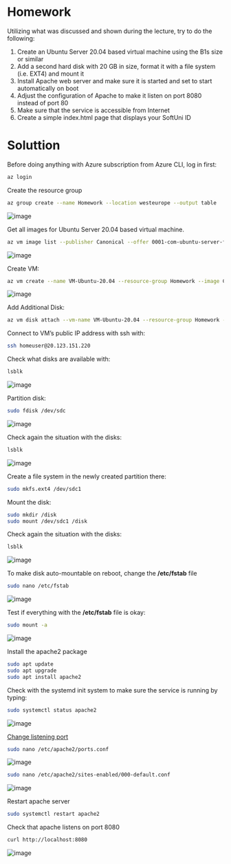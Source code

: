 # Homework

Utilizing what was discussed and shown during the lecture, try to do the following:
1.	Create an Ubuntu Server 20.04 based virtual machine using the B1s size or similar
2.	Add a second hard disk with 20 GB in size, format it with a file system (i.e. EXT4) and mount it
3.	Install Apache web server and make sure it is started and set to start automatically on boot
4.	Adjust the configuration of Apache to make it listen on port 8080 instead of port 80
5.	Make sure that the service is accessible from Internet
6.	Create a simple index.html page that displays your SoftUni ID 

# Soluttion

Before doing anything with Azure subscription from Azure CLI, log in first:

```bash
az login
```

Create the resource group

```bash
az group create --name Homework --location westeurope --output table
```

![image](https://user-images.githubusercontent.com/34960418/152345471-fcb61cf1-3144-4a52-bd5e-6fa48c90b20d.png)


Get all images for Ubuntu Server 20.04 based virtual machine.

```bash
az vm image list --publisher Canonical --offer 0001-com-ubuntu-server-focal --location westeurope --all --output table
```

![image](https://user-images.githubusercontent.com/34960418/152344264-fe86c7a6-bec4-4ca9-b2e9-eaa9831286ec.png)


Create VM:

```bash
az vm create --name VM-Ubuntu-20.04 --resource-group Homework --image Canonical:0001-com-ubuntu-server-focal:20_04-lts:latest --size Standard_B1s --admin-username homeuser --admin-password HomePassword-2022 --output table
```

![image](https://user-images.githubusercontent.com/34960418/152346487-685ebf89-50a5-4f31-85bc-2c1d621660e3.png)


Add Additional Disk:

```bash
az vm disk attach --vm-name VM-Ubuntu-20.04 --resource-group Homework --name VM-Ubuntu-20.04_Disk2 --size-gb 20 --sku Standard_LRS --new --output table
```

Connect to VM’s public IP address with ssh with:

```bash
ssh homeuser@20.123.151.220
```

Check what disks are available with:

```bash
lsblk
```

![image](https://user-images.githubusercontent.com/34960418/152348003-19f69bf3-c7b6-4460-8de4-517368584263.png)


Partition disk:

```bash
sudo fdisk /dev/sdc
```

![image](https://user-images.githubusercontent.com/34960418/152348192-7429bde4-916d-4aea-b2d8-6d937298053a.png)


Check again the situation with the disks:

```bash
lsblk
```

![image](https://user-images.githubusercontent.com/34960418/152348328-544a86de-cbde-4e3b-9168-cb4f614e5390.png)


Create a file system in the newly created partition there:

```bash
sudo mkfs.ext4 /dev/sdc1
```

Mount the disk:

```bash
sudo mkdir /disk
sudo mount /dev/sdc1 /disk
```

Check again the situation with the disks:

```bash
lsblk
```

![image](https://user-images.githubusercontent.com/34960418/152348678-2056ca99-8b0d-4905-bfd6-30a3fe876a43.png)


To make disk auto-mountable on reboot, change the **/etc/fstab** file

```bash
sudo nano /etc/fstab
```

![image](https://user-images.githubusercontent.com/34960418/152349108-b7c5df8e-41e3-411e-9c6a-32c2f535860c.png)


Test if everything with the **/etc/fstab** file is okay:

```bash
sudo mount -a
```

![image](https://user-images.githubusercontent.com/34960418/152349271-56f5a4d8-d8a9-4b80-921d-b9e34a1ee8fe.png)

Install the apache2 package

```bash
sudo apt update
sudo apt upgrade
sudo apt install apache2
```

Check with the systemd init system to make sure the service is running by typing:

```bash
sudo systemctl status apache2
```

![image](https://user-images.githubusercontent.com/34960418/152350134-ef470a85-8efd-4110-ad5c-efb3bd7baae6.png)


[Change listening port](https://www.digitalocean.com/community/tutorials/how-to-install-the-apache-web-server-on-ubuntu-20-04)

```bash
sudo nano /etc/apache2/ports.conf
```

![image](https://user-images.githubusercontent.com/34960418/152351092-8e0acba3-476a-4a1f-9f79-f1e9cc40bf7c.png)

```bash
sudo nano /etc/apache2/sites-enabled/000-default.conf
```

![image](https://user-images.githubusercontent.com/34960418/152351472-13df0836-51d2-46d4-9135-96a2944b6730.png)


Restart apache server
```bash
sudo systemctl restart apache2
```

Check that apache listens on port 8080

```bash
curl http://localhost:8080
```

![image](https://user-images.githubusercontent.com/34960418/152352103-fa26b563-5074-4e9a-ab64-8e5f36b9aa95.png)



